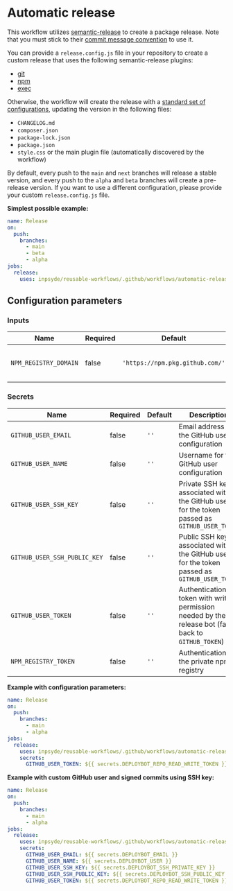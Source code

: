 # Automatic release

This workflow utilizes [semantic-release](https://github.com/semantic-release/semantic-release) to create a package
release.
Note that you must stick to
their [commit message convention](https://github.com/semantic-release/semantic-release#commit-message-format) to use it.

You can provide a `release.config.js` file in your repository to create a custom release that uses the following
semantic-release plugins:

- [git](https://github.com/semantic-release/git)
- [npm](https://github.com/semantic-release/npm)
- [exec](https://github.com/semantic-release/exec)

Otherwise, the workflow will create the release with a [standard set of configurations](../templates/automatic-release/release.config.js), updating the version in the
following files:

- `CHANGELOG.md`
- `composer.json`
- `package-lock.json`
- `package.json`
- `style.css` or the main plugin file (automatically discovered by the workflow)

By default, every push to the `main` and `next` branches will release a stable version, and every push to the `alpha`
and `beta` branches will create a pre-release version.
If you want to use a different configuration, please provide your custom `release.config.js` file.

**Simplest possible example:**

```yml
name: Release
on:
  push:
    branches:
      - main
      - beta
      - alpha
jobs:
  release:
    uses: inpsyde/reusable-workflows/.github/workflows/automatic-release.yml@main
```

## Configuration parameters

### Inputs

| Name                  | Required | Default                         | Description                        |
|-----------------------|----------|---------------------------------|------------------------------------|
| `NPM_REGISTRY_DOMAIN` | false    | `'https://npm.pkg.github.com/'` | Domain of the private npm registry |

### Secrets

| Name                         | Required | Default | Description                                                                                         |
|------------------------------|----------|---------|-----------------------------------------------------------------------------------------------------|
| `GITHUB_USER_EMAIL`          | false    | `''`    | Email address for the GitHub user configuration                                                     |
| `GITHUB_USER_NAME`           | false    | `''`    | Username for the GitHub user configuration                                                          |
| `GITHUB_USER_SSH_KEY`        | false    | `''`    | Private SSH key associated with the GitHub user for the token passed as `GITHUB_USER_TOKEN`         |
| `GITHUB_USER_SSH_PUBLIC_KEY` | false    | `''`    | Public SSH key associated with the GitHub user for the token passed as `GITHUB_USER_TOKEN`          |
| `GITHUB_USER_TOKEN`          | false    | `''`    | Authentication token with write permission needed by the release bot (falls back to `GITHUB_TOKEN`) |
| `NPM_REGISTRY_TOKEN`         | false    | `''`    | Authentication for the private npm registry                                                         |

**Example with configuration parameters:**

```yml
name: Release
on:
  push:
    branches:
      - main
      - alpha
jobs:
  release:
    uses: inpsyde/reusable-workflows/.github/workflows/automatic-release.yml@main
    secrets:
      GITHUB_USER_TOKEN: ${{ secrets.DEPLOYBOT_REPO_READ_WRITE_TOKEN }}
```

**Example with custom GitHub user and signed commits using SSH key:**

```yml
name: Release
on:
  push:
    branches:
      - main
      - alpha
jobs:
  release:
    uses: inpsyde/reusable-workflows/.github/workflows/automatic-release.yml@main
    secrets:
      GITHUB_USER_EMAIL: ${{ secrets.DEPLOYBOT_EMAIL }}
      GITHUB_USER_NAME: ${{ secrets.DEPLOYBOT_USER }}
      GITHUB_USER_SSH_KEY: ${{ secrets.DEPLOYBOT_SSH_PRIVATE_KEY }}
      GITHUB_USER_SSH_PUBLIC_KEY: ${{ secrets.DEPLOYBOT_SSH_PUBLIC_KEY }}
      GITHUB_USER_TOKEN: ${{ secrets.DEPLOYBOT_REPO_READ_WRITE_TOKEN }}
```
